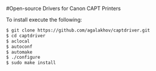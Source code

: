 #Open-source Drivers for Canon CAPT Printers

To install execute the following:

```sh
$ git clone https://github.com/agalakhov/captdriver.git
$ cd captdriver
$ aclocal
$ autoconf
$ automake
$ ./configure
$ sudo make install
```
